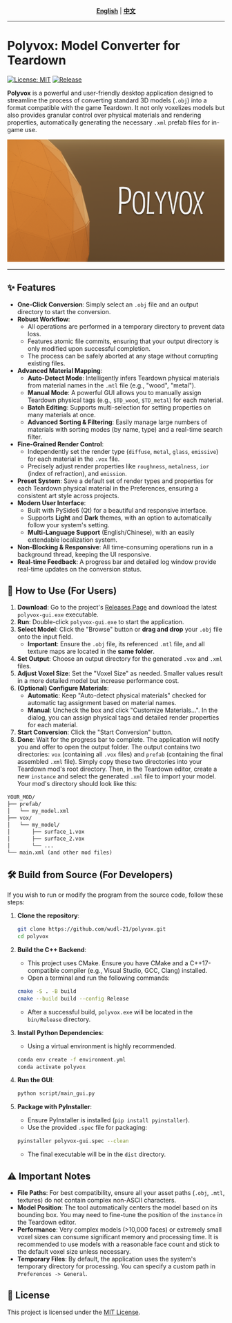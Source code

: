 [//]: # (Version: 1.0.0)

<div align="center">

[**English**](./README.md) | [**中文**](./README.zh.md)

</div>

---

# Polyvox: Model Converter for Teardown

[![License: MIT](https://img.shields.io/badge/License-MIT-yellow.svg)](https://opensource.org/licenses/MIT)
[![Release](https://img.shields.io/github/v/release/wudl-21/polyvox.svg)](https://github.com/wudl-21/polyvox/releases/latest)

**Polyvox** is a powerful and user-friendly desktop application designed to streamline the process of converting standard 3D models (`.obj`) into a format compatible with the game Teardown. It not only voxelizes models but also provides granular control over physical materials and rendering properties, automatically generating the necessary `.xml` prefab files for in-game use.

![Polyvox Software Screenshot](img/splash.png)  

---

## ✨ Features

*   **One-Click Conversion**: Simply select an `.obj` file and an output directory to start the conversion.
*   **Robust Workflow**:
    *   All operations are performed in a temporary directory to prevent data loss.
    *   Features atomic file commits, ensuring that your output directory is only modified upon successful completion.
    *   The process can be safely aborted at any stage without corrupting existing files.
*   **Advanced Material Mapping**:
    *   **Auto-Detect Mode**: Intelligently infers Teardown physical materials from material names in the `.mtl` file (e.g., "wood", "metal").
    *   **Manual Mode**: A powerful GUI allows you to manually assign Teardown physical tags (e.g., `$TD_wood`, `$TD_metal`) for each material.
    *   **Batch Editing**: Supports multi-selection for setting properties on many materials at once.
    *   **Advanced Sorting & Filtering**: Easily manage large numbers of materials with sorting modes (by name, type) and a real-time search filter.
*   **Fine-Grained Render Control**:
    *   Independently set the render type (`diffuse`, `metal`, `glass`, `emissive`) for each material in the `.vox` file.
    *   Precisely adjust render properties like `roughness`, `metalness`, `ior` (index of refraction), and `emission`.
*   **Preset System**: Save a default set of render types and properties for each Teardown physical material in the Preferences, ensuring a consistent art style across projects.
*   **Modern User Interface**:
    *   Built with PySide6 (Qt) for a beautiful and responsive interface.
    *   Supports **Light** and **Dark** themes, with an option to automatically follow your system's setting.
    *   **Multi-Language Support** (English/Chinese), with an easily extendable localization system.
*   **Non-Blocking & Responsive**: All time-consuming operations run in a background thread, keeping the UI responsive.
*   **Real-time Feedback**: A progress bar and detailed log window provide real-time updates on the conversion status.

## 🚀 How to Use (For Users)

1.  **Download**: Go to the project's [Releases Page](https://github.com/wudl-21/polyvox/releases/latest) and download the latest `polyvox-gui.exe` executable.
2.  **Run**: Double-click `polyvox-gui.exe` to start the application.
3.  **Select Model**: Click the "Browse" button or **drag and drop** your `.obj` file onto the input field.
    *   **Important**: Ensure the `.obj` file, its referenced `.mtl` file, and all texture maps are located in the **same folder**.
4.  **Set Output**: Choose an output directory for the generated `.vox` and `.xml` files.
5.  **Adjust Voxel Size**: Set the "Voxel Size" as needed. Smaller values result in a more detailed model but increase performance cost.
6.  **(Optional) Configure Materials**:
    *   **Automatic**: Keep "Auto-detect physical materials" checked for automatic tag assignment based on material names.
    *   **Manual**: Uncheck the box and click "Customize Materials...". In the dialog, you can assign physical tags and detailed render properties for each material.
7.  **Start Conversion**: Click the "Start Conversion" button.
8.  **Done**: Wait for the progress bar to complete. The application will notify you and offer to open the output folder. The output contains two directories: `vox` (containing all `.vox` files) and `prefab` (containing the final assembled `.xml` file). Simply copy these two directories into your Teardown mod's root directory. Then, in the Teardown editor, create a new `instance` and select the generated `.xml` file to import your model. Your mod's directory should look like this:

```
YOUR_MOD/
├── prefab/
│   └── my_model.xml
├── vox/
│   └── my_model/
│       ├── surface_1.vox
│       ├── surface_2.vox
│       └── ...
└── main.xml (and other mod files)
```

## 🛠️ Build from Source (For Developers)

If you wish to run or modify the program from the source code, follow these steps:

1.  **Clone the repository**:
    ```sh
    git clone https://github.com/wudl-21/polyvox.git
    cd polyvox
    ```

2.  **Build the C++ Backend**:
    *   This project uses CMake. Ensure you have CMake and a C++17-compatible compiler (e.g., Visual Studio, GCC, Clang) installed.
    *   Open a terminal and run the following commands:
      ```sh
      cmake -S . -B build
      cmake --build build --config Release
      ```
    *   After a successful build, `polyvox.exe` will be located in the `bin/Release` directory.

3.  **Install Python Dependencies**:
    *   Using a virtual environment is highly recommended.
    ```sh
    conda env create -f environment.yml
    conda activate polyvox
    ```

4.  **Run the GUI**:
    ```sh
    python script/main_gui.py
    ```

5.  **Package with PyInstaller**:
    *   Ensure PyInstaller is installed (`pip install pyinstaller`).
    *   Use the provided `.spec` file for packaging:
      ```sh
      pyinstaller polyvox-gui.spec --clean
      ```
    *   The final executable will be in the `dist` directory.

## ⚠️ Important Notes

*   **File Paths**: For best compatibility, ensure all your asset paths (`.obj`, `.mtl`, textures) do not contain complex non-ASCII characters.
*   **Model Position**: The tool automatically centers the model based on its bounding box. You may need to fine-tune the position of the `instance` in the Teardown editor.
*   **Performance**: Very complex models (>10,000 faces) or extremely small voxel sizes can consume significant memory and processing time. It is recommended to use models with a reasonable face count and stick to the default voxel size unless necessary.
*   **Temporary Files**: By default, the application uses the system's temporary directory for processing. You can specify a custom path in `Preferences -> General`.

## 📜 License

This project is licensed under the [MIT License](LICENSE).